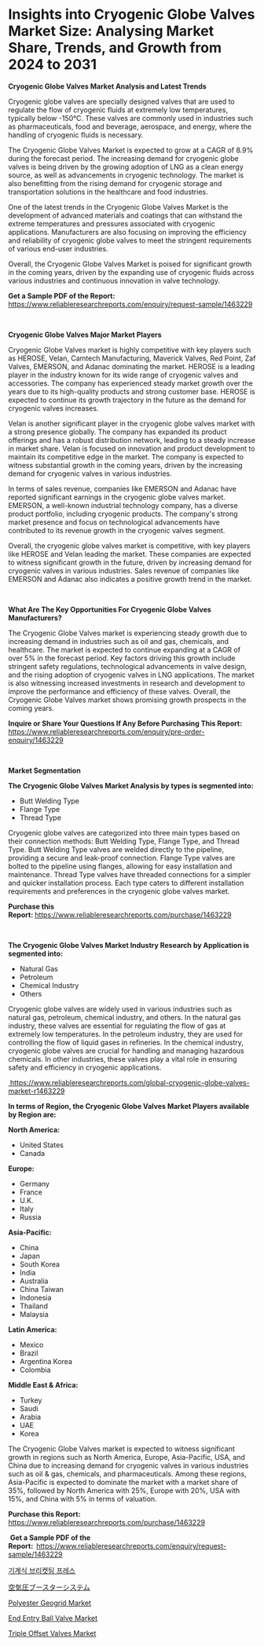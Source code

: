 <p><h1>Insights into Cryogenic Globe Valves Market Size: Analysing Market Share, Trends, and Growth from 2024 to 2031</h1></p><p><strong>Cryogenic Globe Valves Market Analysis and Latest Trends</strong></p>
<p><p>Cryogenic globe valves are specially designed valves that are used to regulate the flow of cryogenic fluids at extremely low temperatures, typically below -150°C. These valves are commonly used in industries such as pharmaceuticals, food and beverage, aerospace, and energy, where the handling of cryogenic fluids is necessary.</p><p>The Cryogenic Globe Valves Market is expected to grow at a CAGR of 8.9% during the forecast period. The increasing demand for cryogenic globe valves is being driven by the growing adoption of LNG as a clean energy source, as well as advancements in cryogenic technology. The market is also benefitting from the rising demand for cryogenic storage and transportation solutions in the healthcare and food industries.</p><p>One of the latest trends in the Cryogenic Globe Valves Market is the development of advanced materials and coatings that can withstand the extreme temperatures and pressures associated with cryogenic applications. Manufacturers are also focusing on improving the efficiency and reliability of cryogenic globe valves to meet the stringent requirements of various end-user industries.</p><p>Overall, the Cryogenic Globe Valves Market is poised for significant growth in the coming years, driven by the expanding use of cryogenic fluids across various industries and continuous innovation in valve technology.</p></p>
<p><strong>Get a Sample PDF of the Report:&nbsp;</strong> <a href="https://www.reliableresearchreports.com/enquiry/request-sample/1463229">https://www.reliableresearchreports.com/enquiry/request-sample/1463229</a></p>
<p>&nbsp;</p>
<p><strong>Cryogenic Globe Valves Major Market Players</strong></p>
<p><p>Cryogenic Globe Valves market is highly competitive with key players such as HEROSE, Velan, Camtech Manufacturing, Maverick Valves, Red Point, Zaf Valves, EMERSON, and Adanac dominating the market. HEROSE is a leading player in the industry known for its wide range of cryogenic valves and accessories. The company has experienced steady market growth over the years due to its high-quality products and strong customer base. HEROSE is expected to continue its growth trajectory in the future as the demand for cryogenic valves increases.</p><p>Velan is another significant player in the cryogenic globe valves market with a strong presence globally. The company has expanded its product offerings and has a robust distribution network, leading to a steady increase in market share. Velan is focused on innovation and product development to maintain its competitive edge in the market. The company is expected to witness substantial growth in the coming years, driven by the increasing demand for cryogenic valves in various industries.</p><p>In terms of sales revenue, companies like EMERSON and Adanac have reported significant earnings in the cryogenic globe valves market. EMERSON, a well-known industrial technology company, has a diverse product portfolio, including cryogenic products. The company's strong market presence and focus on technological advancements have contributed to its revenue growth in the cryogenic valves segment.</p><p>Overall, the cryogenic globe valves market is competitive, with key players like HEROSE and Velan leading the market. These companies are expected to witness significant growth in the future, driven by increasing demand for cryogenic valves in various industries. Sales revenue of companies like EMERSON and Adanac also indicates a positive growth trend in the market.</p></p>
<p>&nbsp;</p>
<p><strong>What Are The Key Opportunities For Cryogenic Globe Valves Manufacturers?</strong></p>
<p><p>The Cryogenic Globe Valves market is experiencing steady growth due to increasing demand in industries such as oil and gas, chemicals, and healthcare. The market is expected to continue expanding at a CAGR of over 5% in the forecast period. Key factors driving this growth include stringent safety regulations, technological advancements in valve design, and the rising adoption of cryogenic valves in LNG applications. The market is also witnessing increased investments in research and development to improve the performance and efficiency of these valves. Overall, the Cryogenic Globe Valves market shows promising growth prospects in the coming years.</p></p>
<p><strong>Inquire or Share Your Questions If Any Before Purchasing This Report:</strong> <a href="https://www.reliableresearchreports.com/enquiry/pre-order-enquiry/1463229">https://www.reliableresearchreports.com/enquiry/pre-order-enquiry/1463229</a></p>
<p>&nbsp;</p>
<p><strong>Market Segmentation</strong></p>
<p><strong>The Cryogenic Globe Valves Market Analysis by types is segmented into:</strong></p>
<p><ul><li>Butt Welding Type</li><li>Flange Type</li><li>Thread Type</li></ul></p>
<p><p>Cryogenic globe valves are categorized into three main types based on their connection methods: Butt Welding Type, Flange Type, and Thread Type. Butt Welding Type valves are welded directly to the pipeline, providing a secure and leak-proof connection. Flange Type valves are bolted to the pipeline using flanges, allowing for easy installation and maintenance. Thread Type valves have threaded connections for a simpler and quicker installation process. Each type caters to different installation requirements and preferences in the cryogenic globe valves market.</p></p>
<p><strong>Purchase this Report:&nbsp;</strong><a href="https://www.reliableresearchreports.com/purchase/1463229">https://www.reliableresearchreports.com/purchase/1463229</a></p>
<p>&nbsp;</p>
<p><strong>The Cryogenic Globe Valves Market Industry Research by Application is segmented into:</strong></p>
<p><ul><li>Natural Gas</li><li>Petroleum</li><li>Chemical Industry</li><li>Others</li></ul></p>
<p><p>Cryogenic globe valves are widely used in various industries such as natural gas, petroleum, chemical industry, and others. In the natural gas industry, these valves are essential for regulating the flow of gas at extremely low temperatures. In the petroleum industry, they are used for controlling the flow of liquid gases in refineries. In the chemical industry, cryogenic globe valves are crucial for handling and managing hazardous chemicals. In other industries, these valves play a vital role in ensuring safety and efficiency in cryogenic applications.</p></p>
<p><a href="https://www.reliableresearchreports.com/global-cryogenic-globe-valves-market-r1463229">&nbsp;https://www.reliableresearchreports.com/global-cryogenic-globe-valves-market-r1463229</a></p>
<p><strong>In terms of Region, the Cryogenic Globe Valves Market Players available by Region are:</strong></p>
<p>
    <p> <strong> North America: </strong>
        <ul>
            <li>United States</li>
            <li>Canada</li>
        </ul>
        </p> 
    <p> <strong> Europe: </strong>
        <ul>
            <li>Germany</li>
            <li>France</li>
            <li>U.K.</li>
            <li>Italy</li>
            <li>Russia</li>
        </ul>
        </p> 
    <p> <strong> Asia-Pacific: </strong>
        <ul>
            <li>China</li>
            <li>Japan</li>
            <li>South Korea</li>
            <li>India</li>
            <li>Australia</li>
            <li>China Taiwan</li>
            <li>Indonesia</li>
            <li>Thailand</li>
            <li>Malaysia</li>
        </ul>
        </p> 
    <p> <strong> Latin America: </strong>
        <ul>
            <li>Mexico</li>
            <li>Brazil</li>
            <li>Argentina Korea</li>
            <li>Colombia</li>
        </ul>
        </p> 
    <p> <strong> Middle East & Africa: </strong>
        <ul>
            <li>Turkey</li>
            <li>Saudi</li>
            <li>Arabia</li>
            <li>UAE</li>
            <li>Korea</li>
        </ul>
    </p>
    </p>
<p><p>The Cryogenic Globe Valves market is expected to witness significant growth in regions such as North America, Europe, Asia-Pacific, USA, and China due to increasing demand for cryogenic valves in various industries such as oil & gas, chemicals, and pharmaceuticals. Among these regions, Asia-Pacific is expected to dominate the market with a market share of 35%, followed by North America with 25%, Europe with 20%, USA with 15%, and China with 5% in terms of valuation.</p></p>
<p><strong>Purchase this Report: </strong><a href="https://www.reliableresearchreports.com/purchase/1463229">https://www.reliableresearchreports.com/purchase/1463229</a></p>
<p>&nbsp;<strong>Get a Sample PDF of the Report:&nbsp;&nbsp;</strong><a href="https://www.reliableresearchreports.com/enquiry/request-sample/1463229">https://www.reliableresearchreports.com/enquiry/request-sample/1463229</a></p>
<p><strong></strong></p>
<p><p><a href="https://github.com/iansanftyord09878/Market-Research-Report-List-1/blob/main/994239528180.md">기계식 브리켓팅 프레스</a></p><p><a href="https://github.com/LeanneBruen2023/Market-Research-Report-List-1/blob/main/129452830797.md">空気圧ブースターシステム</a></p><p><a href="https://issuu.com/reportprime-2/docs/polyester-geogrid-market-size-2030.pptx">Polyester Geogrid Market</a></p><p><a href="https://github.com/jsmusil/Market-Research-Report-List-2/blob/main/end-entry-ball-valve-market.md">End Entry Ball Valve Market</a></p><p><a href="https://github.com/yemakinde/Market-Research-Report-List-2/blob/main/triple-offset-valves-market.md">Triple Offset Valves Market</a></p></p>